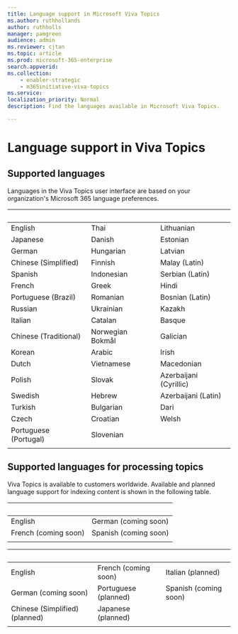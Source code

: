 ```yaml
---
title: Language support in Microsoft Viva Topics
ms.author: ruthhollands
author: ruthholls
manager: pamgreen
audience: admin
ms.reviewer: cjtan
ms.topic: article
ms.prod: microsoft-365-enterprise
search.appverid: 
ms.collection: 
    - enabler-strategic
    - m365initiative-viva-topics
ms.service: 
localization_priority: Normal
description: Find the languages available in Microsoft Viva Topics.

---
```



# Language support in Viva Topics

## Supported languages
Languages in the Viva Topics user interface are based on your organization's Microsoft 365 language preferences. 

|&nbsp;  | &nbsp; |&nbsp; |
|---|---|---|
English|Thai|Lithuanian
Japanese|Danish|Estonian
German|Hungarian|Latvian
Chinese (Simplified)|Finnish|Malay (Latin)
Spanish|Indonesian|Serbian (Latin)
French|Greek|Hindi
Portuguese (Brazil)|Romanian|Bosnian (Latin)
Russian|Ukrainian|Kazakh
Italian|Catalan|Basque
Chinese (Traditional)|Norwegian Bokmål|Galician
Korean|Arabic|Irish
Dutch|Vietnamese|Macedonian
Polish|Slovak|Azerbaijani (Cyrillic)
Swedish|Hebrew|Azerbaijani (Latin)
Turkish|Bulgarian|Dari
Czech|Croatian|Welsh
Portuguese (Portugal)|Slovenian |
| |


## Supported languages for processing topics

Viva Topics is available to customers worldwide. Available and planned language support for indexing content is shown in the following table.

|&nbsp; |&nbsp;  |
|---|---|
English|German (coming soon)|
French (coming soon)|Spanish (coming soon)|
| |



|&nbsp;  | &nbsp; |&nbsp; |
|---|---|---|
English|French (coming soon)|Italian (planned)
German (coming soon)|Portuguese (planned)|Spanish (coming soon)
Chinese (Simplified) (planned) | Japanese (planned)
| |
